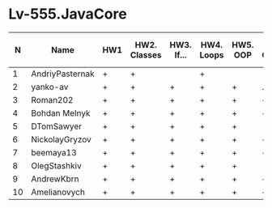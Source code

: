 # Lv-555.JavaCore

N|Name| HW1 | HW2. Classes|HW3. If...|HW4. Loops|HW5. OOP| HW6. Collection | HW7. String|HW8. Exception|HW9. Thread. IO
--|--|--|--|--|--|--|--|--|--|--
1|AndriyPasternak |+ |+| |+||||
2|yanko-av| + | +|+|+|+|.|.||
3|Roman202| + | +|+|+|+|+|+||
4|Bohdan Melnyk |+|+|+|+|+|+|+|+|
5|DTomSawyer|+|+|+|+|+||||
6|NickolayGryzov|+|+ |+|+|+|+|+|+|.
7|beemaya13|+ | +|+|+|+|+|+|.|
8|OlegStashkiv|+ |+|+|+|+||||
9|AndrewKbrn|+|+|+|+|+|+|+|+|+|
10|Amelianovych|+|+|+|+|+|+|+|.|.
